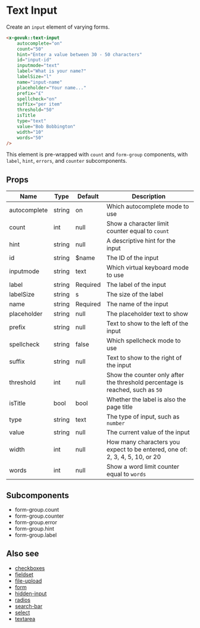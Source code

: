# Text Input

Create an `input` element of varying forms.

```html
<x-govuk::text-input
    autocomplete="on"
    count="50"
    hint="Enter a value between 30 - 50 characters"
    id="input-id"
    inputmode="text"
    label="What is your name?"
    labelSize="l"
    name="input-name"
    placeholder="Your name..."
    prefix="£"
    spellcheck="on"
    suffix="per item"
    threshold="50"
    isTitle
    type="text"
    value="Bob Bobbington"
    width="10"
    words="50"
/>
```

This element is pre-wrapped with `count` and `form-group` components, with `label`, `hint`, `errors`, and `counter` subcomponents.

## Props

| Name         | Type   | Default  | Description |
| ------------ | ------ | -------- | ----------- |
| autocomplete | string | on       | Which autocomplete mode to use |
| count        | int    | null     | Show a character limit counter equal to `count` |
| hint         | string | null     | A descriptive hint for the input |
| id           | string | $name    | The ID of the input |
| inputmode    | string | text     | Which virtual keyboard mode to use |
| label        | string | Required | The label of the input |
| labelSize    | string | s        | The size of the label |
| name         | string | Required | The name of the input |
| placeholder  | string | null     | The placeholder text to show |
| prefix       | string | null     | Text to show to the left of the input |
| spellcheck   | string | false    | Which spellcheck mode to use |
| suffix       | string | null     | Text to show to the right of the input |
| threshold    | int    | null     | Show the counter only after the threshold percentage is reached, such as `50` |
| isTitle      | bool   | bool     | Whether the label is also the page title |
| type         | string | text     | The type of input, such as `number` |
| value        | string | null     | The current value of the input |
| width        | int    | null     | How many characters you expect to be entered, one of: 2, 3, 4, 5, 10, or 20  |
| words        | int    | null     | Show a word limit counter equal to `words` |

## Subcomponents

* form-group.count
* form-group.counter
* form-group.error
* form-group.hint
* form-group.label

## Also see

* [checkboxes](checkboxes.md)
* [fieldset](fieldset.md)
* [file-upload](file-upload.md)
* [form](form.md)
* [hidden-input](hidden-input.md)
* [radios](radios.md)
* [search-bar](search-bar.md)
* [select](select.md)
* [textarea](textarea.md)
